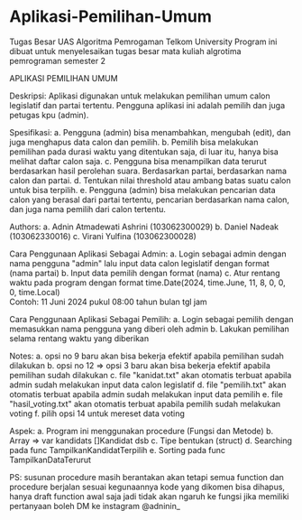 # Aplikasi-Pemilihan-Umum

Tugas Besar UAS Algoritma Pemrogaman Telkom University
Program ini dibuat untuk menyelesaikan tugas besar mata kuliah algrotima pemrograman semester 2

APLIKASI PEMILIHAN UMUM

Deskripsi: Aplikasi digunakan untuk melakukan pemilihan umum calon legislatif dan partai tertentu. Pengguna aplikasi ini 
           adalah pemilih dan juga petugas kpu (admin).

Spesifikasi:
         a. Pengguna (admin) bisa menambahkan, mengubah (edit), dan juga menghapus data calon dan pemilih.
         b. Pemilih bisa melakukan pemilihan pada durasi waktu yang ditentukan saja, di luar itu, hanya bisa melihat daftar calon saja.
         c. Pengguna bisa menampilkan data terurut berdasarkan hasil perolehan suara. Berdasarkan partai, berdasarkan nama calon dan partai.
         d. Tentukan nilai threshold atau ambang batas suatu calon untuk bisa terpilih.
         e. Pengguna (admin) bisa melakukan pencarian data calon yang berasal dari partai tertentu, pencarian berdasarkan nama calon, 
            dan juga nama pemilih dari calon tertentu.

Authors:
         a. Adnin Atmadewati Ashrini    (103062300029)
		     b. Daniel Nadeak               (103062330016)
		     c. Virani Yulfina              (103062300028)

Cara Penggunaan Aplikasi Sebagai Admin:
         a. Login sebagai admin dengan nama pengguna "admin" lalu input data calon legislatif dengan format (nama partai)
		     b. Input data pemilih dengan format (nama)
		     c. Atur rentang waktu pada program dengan format time.Date(2024, time.June, 11, 8, 0, 0, 0, time.Local)   
		        Contoh: 11 Juni 2024 pukul 08:00                       tahun    bulan    tgl  jam

Cara Penggunaan Aplikasi Sebagai Pemilih:
         a. Login sebagai pemilih dengan memasukkan nama pengguna yang diberi oleh admin
		     b. Lakukan pemilihan selama rentang waktu yang diberikan

Notes: 
         a. opsi no 9 baru akan bisa bekerja efektif apabila pemilihan sudah dilakukan
		     b. opsi no 12 => opsi 3 baru akan bisa bekerja efektif apabila pemilihan sudah dilakukan
		     c. file "kanidat.txt" akan otomatis terbuat apabila admin sudah melakukan input data calon legislatif
		     d. file "pemilih.txt" akan otomatis terbuat apabila admin sudah melakukan input data pemilih
		     e. file "hasil_voting.txt" akan otomatis terbuat apabila pemilih sudah melakukan voting
		     f. pilih opsi 14 untuk mereset data voting 

Aspek:
         a. Program ini menggunakan procedure (Fungsi dan Metode)
         b. Array => var kandidats []Kandidat dsb
         c. Tipe bentukan (struct)
         d. Searching pada func TampilkanKandidatTerpilih
         e. Sorting pada func TampilkanDataTerurut


PS: susunan procedure masih berantakan akan tetapi semua function dan procedure berjalan sesuai kegunaannya
    kode yang dikomen bisa dihapus, hanya draft function awal saja jadi tidak akan ngaruh ke fungsi
	  jika memiliki pertanyaan boleh DM ke instagram @adninin_
